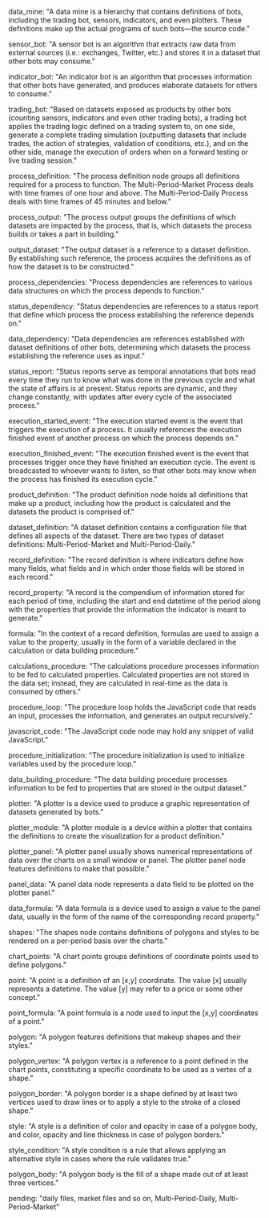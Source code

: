 data_mine: "A data mine is a hierarchy that contains definitions of bots, including the trading bot, sensors, indicators, and even plotters. These definitions make up the actual programs of such bots&mdash;the source code."

sensor_bot: "A sensor bot is an algorithm that extracts raw data from external sources (i.e.: exchanges, Twitter, etc.) and stores it in a dataset that other bots may consume."

indicator_bot: "An indicator bot is an algorithm that processes information that other bots have generated, and produces elaborate datasets for others to consume."

trading_bot: "Based on datasets exposed as products by other bots (counting sensors, indicators and even other trading bots), a trading bot applies the trading logic defined on a trading system to, on one side, generate a complete trading simulation (outputting datasets that include trades, the action of strategies, validation of conditions, etc.), and on the other side, manage the execution of orders when on a forward testing or live trading session."

process_definition: "The process definition node groups all definitions required for a process to function. The Multi-Period-Market Process deals with time frames of one hour and above. The Multi-Period-Daily Process deals with time frames of 45 minutes and below."

process_output: "The process output groups the definitions of which datasets are impacted by the process, that is, which datasets the process builds or takes a part in building."

output_dataset: "The output dataset is a reference to a dataset definition. By establishing such reference, the process acquires the definitions as of how the dataset is to be constructed."

process_dependencies: "Process dependencies are references to various data structures on which the process depends to function."

status_dependency: "Status dependencies are references to a status report that define which process the process establishing the reference depends on."

data_dependency: "Data dependencies are references established with dataset definitions of other bots, determining which datasets the process establishing the reference uses as input."

status_report: "Status reports serve as temporal annotations that bots read every time they run to know what was done in the previous cycle and what the state of affairs is at present. Status reports are dynamic, and they change constantly, with updates after every cycle of the associated process."

execution_started_event: "The execution started event is the event that triggers the execution of a process. It usually references the execution finished event of another process on which the process depends on."

execution_finished_event: "The execution finished event is the event that processes trigger once they have finished an execution cycle. The event is broadcasted to whoever wants to listen, so that other bots may know when the process has finished its execution cycle."

product_definition: "The product definition node holds all definitions that make up a product, including how the product is calculated and the datasets the product is comprised of."

dataset_definition: "A dataset definition contains a configuration file that defines all aspects of the dataset. There are two types of dataset definitions: Multi-Period-Market and Multi-Period-Daily."

record_definition: "The record definition is where indicators define how many fields, what fields and in which order those fields will be stored in each record."

record_property: "A record is the compendium of information stored for each period of time, including the start and end datetime of the period along with the properties that provide the information the indicator is meant to generate."

formula: "In the context of a record definition, formulas are used to assign a value to the property, usually in the form of a variable declared in the calculation or data building procedure."

calculations_procedure: "The calculations procedure processes information to be fed to calculated properties. Calculated properties are not stored in the data set; instead, they are calculated in real-time as the data is consumed by others."

procedure_loop: "The procedure loop holds the JavaScript code that reads an input, processes the information, and generates an output recursively."

javascript_code: "The JavaScript code node may hold any snippet of valid JavaScript."

procedure_initialization: "The procedure initialization is used to initialize variables used by the procedure loop."

data_building_procedure: "The data building procedure processes information to be fed to properties that are stored in the output dataset."

plotter: "A plotter is a device used to produce a graphic representation of datasets generated by bots."

plotter_module: "A plotter module is a device within a plotter that contains the definitions to create the visualization for a product definition."

plotter_panel: "A plotter panel usually shows numerical representations of data over the charts on a small window or panel. The plotter panel node features definitions to make that possible."

panel_data: "A panel data node represents a data field to be plotted on the plotter panel."

data_formula: "A data formula is a device used to assign a value to the panel data, usually in the form of the name of the corresponding record property."

shapes: "The shapes node contains definitions of polygons and styles to be rendered on a per-period basis over the charts."

chart_points: "A chart points groups definitions of coordinate points used to define polygons."

point: "A point is a definition of an [x,y] coordinate. The value [x] usually represents a datetime. The value [y] may refer to a price or some other concept."

point_formula: "A point formula is a node used to input the [x,y] coordinates of a point."

polygon: "A polygon features definitions that makeup shapes and their styles."

polygon_vertex: "A polygon vertex is a reference to a point defined in the chart points, constituting a specific coordinate to be used as a vertex of a shape."

polygon_border: "A polygon border is a shape defined by at least two vertices used to draw lines or to apply a style to the stroke of a closed shape."

style: "A style is a definition of color and opacity in case of a polygon body, and color, opacity and line thickness in case of polygon borders."

style_condition: "A style condition is a rule that allows applying an alternative style in cases where the rule validates true."

polygon_body: "A polygon body is the fill of a shape made out of at least three vertices."

pending: "daily files, market files and so on, Multi-Period-Daily, Multi-Period-Market"